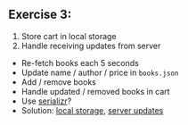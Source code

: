 ## Exercise 3:

1. Store cart in local storage
2. Handle receiving updates from server

* Re-fetch books each 5 seconds
* Update name / author / price in `books.json`
* Add / remove books
* Handle updated / removed books in cart
* Use [serializr](https://github.com/mobxjs/serializr)?
* Solution: [local storage](https://github.com/mweststrate/react-mobx-shop/compare/4_routing...5_localstorage), [server updates](https://github.com/mweststrate/react-mobx-shop/compare/5_localstorage...6_serversync)
